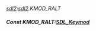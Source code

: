 _[sdl2](../../modules/sdl2/sdl2-module.md):[sdl2](../../modules/sdl2/sdl2-module.md).KMOD\_RALT_
##### Const KMOD\_RALT:[SDL_Keymod](../../modules/sdl2/sdl2-sdl_keymod.md)
